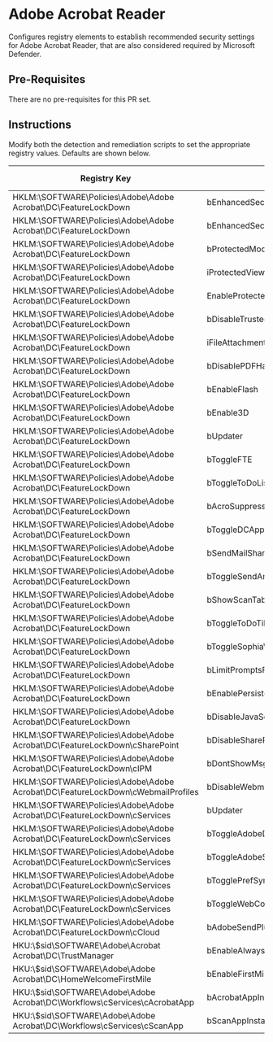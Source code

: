 # Adobe Acrobat Reader
Configures registry elements to establish recommended security settings for Adobe Acrobat Reader, that are also considered required by Microsoft Defender.
 
## Pre-Requisites
There are no pre-requisites for this PR set.

## Instructions
Modify both the detection and remediation scripts to set the appropriate registry values. Defaults are shown below.

| Registry Key                                                      			| Registry Value                              	| Type  | Script Default |
| ---                                                               			| ---                                      	| ---   | ---            |
| HKLM:\\SOFTWARE\Policies\Adobe\Adobe Acrobat\DC\FeatureLockDown 	  		| bEnhancedSecurityStandalone				| DWord | 1              |
| HKLM:\\SOFTWARE\Policies\Adobe\Adobe Acrobat\DC\FeatureLockDown   			| bEnhancedSecurityInBrowser 				| DWord | 1              |
| HKLM:\\SOFTWARE\Policies\Adobe\Adobe Acrobat\DC\FeatureLockDown   			| bProtectedMode						| DWord | 1              |
| HKLM:\\SOFTWARE\Policies\Adobe\Adobe Acrobat\DC\FeatureLockDown   			| iProtectedView						| DWord | 2              |
| HKLM:\\SOFTWARE\Policies\Adobe\Adobe Acrobat\DC\FeatureLockDown   			| EnableProtectedModeAppContainer			| DWord | 1              |
| HKLM:\\SOFTWARE\Policies\Adobe\Adobe Acrobat\DC\FeatureLockDown   			| bDisableTrustedSites 					| DWord | 1              |
| HKLM:\\SOFTWARE\Policies\Adobe\Adobe Acrobat\DC\FeatureLockDown   			| iFileAttachmentPerms 					| DWord | 1              |
| HKLM:\\SOFTWARE\Policies\Adobe\Adobe Acrobat\DC\FeatureLockDown   			| bDisablePDFHandlerSwitching 			| DWord | 1              |
| HKLM:\\SOFTWARE\Policies\Adobe\Adobe Acrobat\DC\FeatureLockDown   			| bEnableFlash         					| DWord | 0              |
| HKLM:\\SOFTWARE\Policies\Adobe\Adobe Acrobat\DC\FeatureLockDown   			| bEnable3D            					| DWord | 0              |
| HKLM:\\SOFTWARE\Policies\Adobe\Adobe Acrobat\DC\FeatureLockDown   			| bUpdater             					| DWord | 0              |
| HKLM:\\SOFTWARE\Policies\Adobe\Adobe Acrobat\DC\FeatureLockDown   			| bToggleFTE           					| DWord | 1              |
| HKLM:\\SOFTWARE\Policies\Adobe\Adobe Acrobat\DC\FeatureLockDown   			| bToggleToDoList      					| DWord | 1              |
| HKLM:\\SOFTWARE\Policies\Adobe\Adobe Acrobat\DC\FeatureLockDown   			| bAcroSuppressUpsell					| DWord | 1              | 
| HKLM:\\SOFTWARE\Policies\Adobe\Adobe Acrobat\DC\FeatureLockDown   			| bToggleDCAppCenter					| DWord | 1              | 
| HKLM:\\SOFTWARE\Policies\Adobe\Adobe Acrobat\DC\FeatureLockDown   			| bSendMailShareRedirection				| DWord | 1              | 
| HKLM:\\SOFTWARE\Policies\Adobe\Adobe Acrobat\DC\FeatureLockDown   			| bToggleSendAndTrack					| DWord | 1              | 
| HKLM:\\SOFTWARE\Policies\Adobe\Adobe Acrobat\DC\FeatureLockDown   			| bShowScanTabInHomeView 				| DWord | 0              | 
| HKLM:\\SOFTWARE\Policies\Adobe\Adobe Acrobat\DC\FeatureLockDown   			| bToggleToDoTiles     					| DWord | 1              |
| HKLM:\\SOFTWARE\Policies\Adobe\Adobe Acrobat\DC\FeatureLockDown   			| bToggleSophiaWebInfra 				| DWord | 0              | 
| HKLM:\\SOFTWARE\Policies\Adobe\Adobe Acrobat\DC\FeatureLockDown   			| bLimitPromptsFeatureKey 				| DWord | 1              | 
| HKLM:\\SOFTWARE\Policies\Adobe\Adobe Acrobat\DC\FeatureLockDown  			  | bEnablePersistentButton 	     			| DWord | 0              | 
| HKLM:\\SOFTWARE\Policies\Adobe\Adobe Acrobat\DC\FeatureLockDown   			| bDisableJavaScript   					| DWord | 1              | 
| HKLM:\\SOFTWARE\Policies\Adobe\Adobe Acrobat\DC\FeatureLockDown\cSharePoint 	| bDisableSharePointFeatures 				| DWord | 1              |
| HKLM:\\SOFTWARE\Policies\Adobe\Adobe Acrobat\DC\FeatureLockDown\cIPM 			| bDontShowMsgWhenViewingDoc 				| DWord | 0              |
| HKLM:\\SOFTWARE\Policies\Adobe\Adobe Acrobat\DC\FeatureLockDown\cWebmailProfiles	| bDisableWebmail      					| DWord | 1              |
| HKLM:\\SOFTWARE\Policies\Adobe\Adobe Acrobat\DC\FeatureLockDown\cServices		| bUpdater             					| DWord | 0              |
| HKLM:\\SOFTWARE\Policies\Adobe\Adobe Acrobat\DC\FeatureLockDown\cServices 		| bToggleAdobeDocumentServices 			| DWord | 1              |
| HKLM:\\SOFTWARE\Policies\Adobe\Adobe Acrobat\DC\FeatureLockDown\cServices 		| bToggleAdobeSign     					| DWord | 1              |
| HKLM:\\SOFTWARE\Policies\Adobe\Adobe Acrobat\DC\FeatureLockDown\cServices 		| bTogglePrefSync      					| DWord | 1              |
| HKLM:\\SOFTWARE\Policies\Adobe\Adobe Acrobat\DC\FeatureLockDown\cServices 		| bToggleWebConnectors 					| DWord | 1              |
| HKLM:\\SOFTWARE\Policies\Adobe\Adobe Acrobat\DC\FeatureLockDown\cCloud 		| bAdobeSendPluginToggle 				| DWord | 1              |
| HKU:\\$sid\SOFTWARE\Adobe\Acrobat Acrobat\DC\TrustManager        			| bEnableAlwaysOutlookAttachmentProtectedView 	| DWord | 0              |
| HKU:\\$sid\SOFTWARE\Adobe\Adobe Acrobat\DC\HomeWelcomeFirstMile 			| bEnableFirstMile     					| DWord | 0              |
| HKU:\\$sid\SOFTWARE\Adobe\Adobe Acrobat\DC\Workflows\cServices\cAcrobatApp 		| bAcrobatAppInstalled 					| DWord | 1              |
| HKU:\\$sid\SOFTWARE\Adobe\Adobe Acrobat\DC\Workflows\cServices\cScanApp 		| bScanAppInstalled    					| DWord | 1              |
